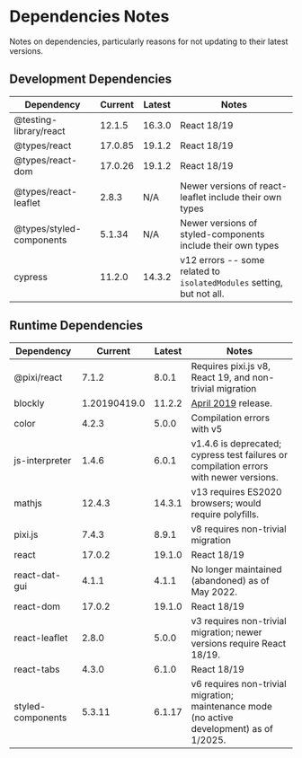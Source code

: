 # Dependencies Notes

Notes on dependencies, particularly reasons for not updating to their latest versions.

## Development Dependencies

|Dependency                            |Current |Latest  |Notes                                                                 |
|--------------------------------------|--------|--------|----------------------------------------------------------------------|
|@testing-library/react                |12.1.5  |16.3.0  |React 18/19                                                           |
|@types/react                          |17.0.85 |19.1.2  |React 18/19                                                           |
|@types/react-dom                      |17.0.26 |19.1.2  |React 18/19                                                           |
|@types/react-leaflet                  |2.8.3   |N/A     |Newer versions of react-leaflet include their own types               |
|@types/styled-components              |5.1.34  |N/A     |Newer versions of styled-components include their own types           |
|cypress                               |11.2.0  |14.3.2  |v12 errors -- some related to `isolatedModules` setting, but not all. |

## Runtime Dependencies

|Dependency          |Current     |Latest  |Notes                                                                                     |
|--------------------|------------|--------|------------------------------------------------------------------------------------------|
|@pixi/react         |7.1.2       |8.0.1   |Requires pixi.js v8, React 19, and non-trivial migration                                  |
|blockly             |1.20190419.0|11.2.2  |[April 2019](https://github.com/google/blockly/releases/tag/1.20190419.0) release.        |
|color               |4.2.3       |5.0.0   |Compilation errors with v5                                                                |
|js-interpreter      |1.4.6       |6.0.1   |v1.4.6 is deprecated; cypress test failures or compilation errors with newer versions.    |
|mathjs              |12.4.3      |14.3.1  |v13 requires ES2020 browsers; would require polyfills.                                    |
|pixi.js             |7.4.3       |8.9.1   |v8 requires non-trivial migration                                                         |
|react               |17.0.2      |19.1.0  |React 18/19                                                                               |
|react-dat-gui       |4.1.1       |4.1.1   |No longer maintained (abandoned) as of May 2022.                                          |
|react-dom           |17.0.2      |19.1.0  |React 18/19                                                                               |
|react-leaflet       |2.8.0       |5.0.0   |v3 requires non-trivial migration; newer versions require React 18/19.                    |
|react-tabs          |4.3.0       |6.1.0   |React 18/19                                                                               |
|styled-components   |5.3.11      |6.1.17  |v6 requires non-trivial migration; maintenance mode (no active development) as of 1/2025. |
